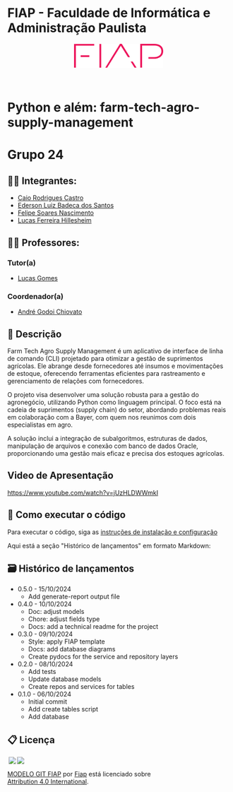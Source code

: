 # FIAP - Faculdade de Informática e Administração Paulista

<p align="center">
<a href= "https://www.fiap.com.br/"><img src="assets/logo-fiap.png" alt="FIAP - Faculdade de Informática e Administração Paulista" border="0" width=40% height=40%></a>
</p>

<br>

# Python e além: farm-tech-agro-supply-management

# Grupo 24


## 👨‍🎓 Integrantes: 
- <a href="https://www.linkedin.com/in/caiorcastro/">Caio Rodrigues Castro</a> 
- <a href="https://www.linkedin.com/in/ederson-badeca/">Ederson Luiz Badeca dos Santos</a> 
- <a href="https://www.linkedin.com/in/digitalmanagerfelipesoares/">Felipe Soares Nascimento</a>
- <a href="https://www.linkedin.com/in/lfhillesheim/">Lucas Ferreira Hillesheim</a>

## 👩‍🏫 Professores:
### Tutor(a) 
- <a href="https://www.linkedin.com/in/lucas-gomes-moreira-15a8452a/">Lucas Gomes</a>
### Coordenador(a)
- <a href="https://www.linkedin.com/in/profandregodoi/">André Godoi Chiovato</a>

## 📜 Descrição
Farm Tech Agro Supply Management é um aplicativo de interface de linha de comando (CLI) projetado para otimizar a gestão de suprimentos agrícolas. Ele abrange desde fornecedores até insumos e movimentações de estoque, oferecendo ferramentas eficientes para rastreamento e gerenciamento de relações com fornecedores.

O projeto visa desenvolver uma solução robusta para a gestão do agronegócio, utilizando Python como linguagem principal. O foco está na cadeia de suprimentos (supply chain) do setor, abordando problemas reais em colaboração com a Bayer, com quem nos reunimos com dois especialistas em agro.

A solução inclui a integração de subalgoritmos, estruturas de dados, manipulação de arquivos e conexão com banco de dados Oracle, proporcionando uma gestão mais eficaz e precisa dos estoques agrícolas.

## Video de Apresentação

https://www.youtube.com/watch?v=jUzHLDWWmkI

## 🔧 Como executar o código

Para executar o código, siga as [instruções de instalação e configuração](src/README.md)


Aqui está a seção "Histórico de lançamentos" em formato Markdown:


## 🗃 Histórico de lançamentos

* 0.5.0 - 15/10/2024
    * Add generate-report output file
* 0.4.0 - 10/10/2024
    * Doc: adjust models
    * Chore: adjust fields type
    * Docs: add a technical readme for the project
* 0.3.0 - 09/10/2024
    * Style: apply FIAP template
    * Docs: add database diagrams
    * Create pydocs for the service and repository layers
* 0.2.0 - 08/10/2024
    * Add tests
    * Update database models
    * Create repos and services for tables
* 0.1.0 - 06/10/2024
    * Initial commit
    * Add create tables script
    * Add database


## 📋 Licença

<img style="height:22px!important;margin-left:3px;vertical-align:text-bottom;" src="https://mirrors.creativecommons.org/presskit/icons/cc.svg?ref=chooser-v1"><img style="height:22px!important;margin-left:3px;vertical-align:text-bottom;" src="https://mirrors.creativecommons.org/presskit/icons/by.svg?ref=chooser-v1"><p xmlns:cc="http://creativecommons.org/ns#" xmlns:dct="http://purl.org/dc/terms/"><a property="dct:title" rel="cc:attributionURL" href="https://github.com/agodoi/template">MODELO GIT FIAP</a> por <a rel="cc:attributionURL dct:creator" property="cc:attributionName" href="https://fiap.com.br">Fiap</a> está licenciado sobre <a href="http://creativecommons.org/licenses/by/4.0/?ref=chooser-v1" target="_blank" rel="license noopener noreferrer" style="display:inline-block;">Attribution 4.0 International</a>.</p>